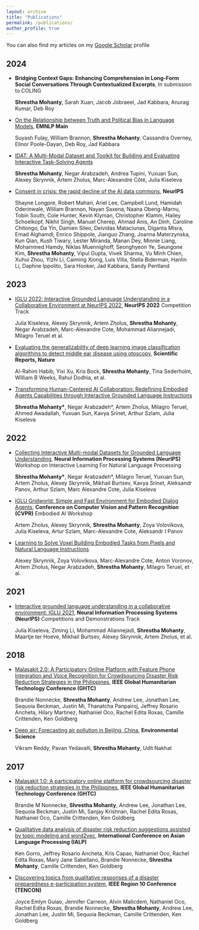 ```yaml
---
layout: archive
title: "Publications"
permalink: /publications/
author_profile: true
---
```


You can also find my articles on my [Google Scholar](https://scholar.google.com/citations?user=Hu349EgAAAAJ&hl=en) profile

2024
------

* **Bridging Context Gaps: Enhancing Comprehension in Long-Form Social Conversations Through Contextualized Excerpts**, In submission to COLING

   **Shrestha Mohanty**, Sarah Xuan, Jacob Jobraeel, Jad Kabbara, Anurag Kumar, Deb Roy




* [On the Relationship between Truth and Political Bias in Language Models](https://arxiv.org/pdf/2409.05283), **EMNLP Main**

  Suyash Fulay, William Brannon, **Shrestha Mohanty**, Cassandra Overney, Elinor Poole-Dayan, Deb Roy, Jad Kabbara
  

* [IDAT: A Multi-Modal Dataset and Toolkit for Building and Evaluating Interactive Task-Solving Agents](https://arxiv.org/pdf/2407.08898)

  **Shrestha Mohanty**, Negar Arabzadeh, Andrea Tupini, Yuxuan Sun, Alexey Skrynnik, Artem Zholus, Marc-Alexandre Côté, Julia Kiseleva

* [Consent in crisis: the rapid decline of the AI data commons](https://arxiv.org/pdf/2407.14933), **NeurIPS**
  
   Shayne Longpre, Robert Mahari, Ariel Lee, Campbell Lund, Hamidah Oderinwale, William Brannon, Nayan Saxena, Naana Obeng-Marnu, Tobin South, Cole Hunter, Kevin Klyman, Christopher Klamm, Hailey Schoelkopf, Nikhil Singh, Manuel Cherep, Ahmad Anis, An Dinh, Caroline Chitongo, Da Yin, Damien Sileo, Deividas Mataciunas, Diganta Misra, Emad Alghamdi, Enrico Shippole, Jianguo Zhang, Joanna Materzynska, Kun Qian, Kush Tiwary, Lester Miranda, Manan Dey, Minnie Liang, Mohammed Hamdy, Niklas Muennighoff, Seonghyeon Ye, Seungone Kim, **Shrestha Mohanty**, Vipul Gupta, Vivek Sharma, Vu Minh Chien, Xuhui Zhou, Yizhi Li, Caiming Xiong, Luis Villa, Stella Biderman, Hanlin Li, Daphne Ippolito, Sara Hooker, Jad Kabbara, Sandy Pentland

  

2023
------

* [IGLU 2022: Interactive Grounded Language Understanding in a Collaborative Environment at NeurIPS 2022](https://arxiv.org/pdf/2205.13771.pdf), **NeurIPS 2022** Competition Track
  
   Julia Kiseleva, Alexey Skrynnik, Artem Zholus, **Shrestha Mohanty**, Negar Arabzadeh, Marc-Alexandre Cote, Mohammad Aliannejadi, Milagro Teruel et al.

* [Evaluating the generalizability of deep learning image classification algorithms to detect middle ear disease using otoscopy](https://assets.researchsquare.com/files/rs-2014320/v1/8d304e1d-6738-4ea5-bd95-27667733bc82.pdf?c=1662744394), **Scientific Reports, Nature**
  
  Al-Rahim Habib, Yixi Xu, Kris Bock, **Shrestha Mohanty**, Tina Sederholm, William B Weeks, Rahul Dodhia, et al.

* [Transforming Human-Centered AI Collaboration: Redefining Embodied Agents Capabilities through Interactive Grounded Language Instructions](https://arxiv.org/pdf/2305.10783.pdf)
  
  **Shrestha Mohanty\***, Negar Arabzadeh\*, Artem Zholus, Milagro Teruel, Ahmed Awadallah, Yuxuan Sun, Kavya Srinet, Arthur Szlam, Julia Kiseleva



2022
------

* [Collecting Interactive Multi-modal Datasets for Grounded Language Understanding](https://arxiv.org/pdf/2211.06552.pdf), **Neural Information Processing Systems (NeurIPS)** Workshop on Interactive Learning For Natural Language Processing
  
  **Shrestha Mohanty\***, Negar Arabzadeh\*, Milagro Teruel, Yuxuan Sun, Artem Zholus, Alexey Skrynnik, Mikhail Burtsev, Kavya Srinet, Aleksandr Panov, Arthur Szlam, Marc Alexandre Cote, Julia Kiseleva
  
  


* [IGLU Gridworld: Simple and Fast Environment for Embodied Dialog Agents](https://arxiv.org/pdf/2206.00142.pdf), **Conference on Computer Vision and Pattern Recognition (CVPR)** Embodied AI Workshop
  
  Artem Zholus, Alexey Skrynnik, **Shrestha Mohanty**, Zoya Volovikova, Julia Kiseleva, Artur Szlam, Marc-Alexandre Cote, Aleksandr I Panov

 

* [Learning to Solve Voxel Building Embodied Tasks from Pixels and Natural Language Instructions](https://arxiv.org/pdf/2211.00688.pdf)

  Alexey Skrynnik, Zoya Volovikova, Marc-Alexandre Cote, Anton Voronov, Artem Zholus, Negar Arabzadeh, **Shrestha Mohanty**, Milagro Teruel, et al.
  
  
  
2021
------
* [Interactive grounded language understanding in a collaborative environment: IGLU 2021](https://proceedings.mlr.press/v176/kiseleva22a/kiseleva22a.pdf), **Neural Information Processing Systems (NeurIPS)** Competitions and Demonstrations Track
  
  Julia Kiseleva, Ziming Li, Mohammad Aliannejadi, **Shrestha Mohanty**, Maartje ter Hoeve, Mikhail Burtsev, Alexey Skrynnik, Artem Zholus, et al.

  


2018
------

* [Malasakit 2.0: A Participatory Online Platform with Feature Phone Integration and Voice Recognition for Crowdsourcing Disaster Risk Reduction Strategies in the Philippines](https://ieeexplore.ieee.org/abstract/document/8601882), **IEEE Global Humanitarian Technology Conference (GHTC)**
  
  Brandie Nonnecke, **Shrestha Mohanty**, Andrew Lee, Jonathan Lee, Sequoia Beckman, Justin Mi, Thanatcha Panpairoj, Jeffrey Rosario Ancheta, Hilary Martinez, Nathaniel Oco, Rachel Edita Roxas, Camille Crittenden, Ken Goldberg

 


* [Deep air: Forecasting air pollution in Beijing, China](https://www.ischool.berkeley.edu/sites/default/files/sproject_attachments/report_deep-air-forecasting.pdf), **Environmental Science**
  
  Vikram Reddy, Pavan Yedavalli, **Shrestha Mohanty**, Udit Nakhat



2017
------

* [Malasakit 1.0: A participatory online platform for crowdsourcing disaster risk reduction strategies in the Philippines](https://goldberg.berkeley.edu/pubs/IEEE_GHTC_2017_Malasakit-camera-ready.pdf), **IEEE Global Humanitarian Technology Conference (GHTC)**
  
  Brandie M Nonnecke, **Shrestha Mohanty**, Andrew Lee, Jonathan Lee, Sequoia Beckman, Justin Mi, Sanjay Krishnan, Rachel Edita Roxas, Nathaniel Oco, Camille Crittenden, Ken Goldberg 

 
  

* [Qualitative data analysis of disaster risk reduction suggestions assisted by topic modeling and word2vec](https://ieeexplore.ieee.org/abstract/document/8300601), **International Conference on Asian Language Processing (IALP)**
  
  Ken Gorro, Jeffrey Rosario Ancheta, Kris Capao, Nathaniel Oco, Rachel Edita Roxas, Mary Jane Sabellano, Brandie Nonnecke, **Shrestha Mohanty**, Camille
Crittenden, Ken Goldberg

 


* [Discovering topics from qualitative responses of a disaster preparedness e-participation system](https://ieeexplore.ieee.org/abstract/document/8228287), **IEEE Region 10 Conference (TENCON)**
  
  Joyce Emlyn Guiao, Jennifer Carreon, Alvin Malicdem, Nathaniel Oco, Rachel Edita Roxas, Brandie Nonnecke, **Shrestha Mohanty**, Andrew Lee, Jonathan Lee, Justin Mi, Sequoia Beckman, Camille Crittenden, Ken Goldberg

  



